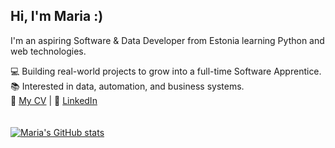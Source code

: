 ## Hi, I'm Maria :)
I'm an aspiring Software & Data Developer from Estonia learning Python and web technologies. <br/>

💻 Building real-world projects to grow into a full-time Software Apprentice.<br/>
📚 Interested in data, automation, and business systems.<br/>
📄 [My CV](https://drive.google.com/drive/folders/1UASeelggsLdcivObgc_ctoKE-IIkeAMJ?usp=sharing) | 💼 [LinkedIn](www.linkedin.com/in/maria-vorontsova-805a8832b)<br/>
<br/>
<br/>
[![Maria's GitHub stats](https://github-readme-stats.vercel.app/api?username=marrmora&show_icons=true&theme=holi)](https://github.com/anuraghazra/github-readme-stats)
